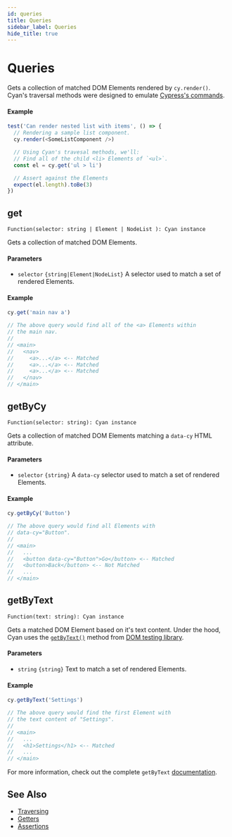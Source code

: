```yaml
---
id: queries
title: Queries
sidebar_label: Queries
hide_title: true
---
```


# Queries

Gets a collection of matched DOM Elements rendered by `cy.render()`. Cyan's traversal methods were designed to emulate [Cypress's commands](https://docs.cypress.io/api/api/table-of-contents.html).

#### Example

```js
test('Can render nested list with items', () => {
  // Rendering a sample list component.
  cy.render(<SomeListComponent />)

  // Using Cyan's travesal methods, we'll:
  // Find all of the child <li> Elements of `<ul>`.
  const el = cy.get('ul > li')

  // Assert against the Elements
  expect(el.length).toBe(3)
})
```

## get

`Function(selector: string | Element | NodeList ): Cyan instance`

Gets a collection of matched DOM Elements.

#### Parameters

- `selector` `{string|Element|NodeList}` A selector used to match a set of rendered Elements.

#### Example

```javascript
cy.get('main nav a')

// The above query would find all of the <a> Elements within
// the main nav.
//
// <main>
//   <nav>
//     <a>...</a> <-- Matched
//     <a>...</a> <-- Matched
//     <a>...</a> <-- Matched
//   </nav>
// </main>
```

## getByCy

`Function(selector: string): Cyan instance`

Gets a collection of matched DOM Elements matching a `data-cy` HTML attribute.

#### Parameters

- `selector` `{string}` A `data-cy` selector used to match a set of rendered Elements.

#### Example

```javascript
cy.getByCy('Button')

// The above query would find all Elements with
// data-cy="Button".
//
// <main>
//   ...
//   <button data-cy="Button">Go</button> <-- Matched
//   <button>Back</button> <-- Not Matched
//   ...
// </main>
```

## getByText

`Function(text: string): Cyan instance`

Gets a matched DOM Element based on it's text content. Under the hood, Cyan uses the [`getByText()`](https://testing-library.com/docs/dom-testing-library/api-queries#bytext) method from [DOM testing library](https://testing-library.com/).

#### Parameters

- `string` `{string}` Text to match a set of rendered Elements.

#### Example

```javascript
cy.getByText('Settings')

// The above query would find the first Element with
// the text content of "Settings".
//
// <main>
//   ...
//   <h1>Settings</h1> <-- Matched
//   ...
// </main>
```

For more information, check out the complete `getByText` [documentation](https://testing-library.com/docs/dom-testing-library/api-queries#bytext).

## See Also

- [Traversing](./traversing)
- [Getters](./getters)
- [Assertions](./assertions)
